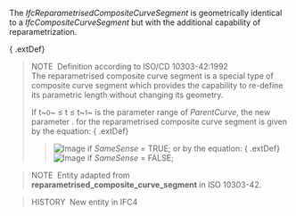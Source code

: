 The _IfcReparametrisedCompositeCurveSegment_ is geometrically identical to a _IfcCompositeCurveSegment_ but with the additional capability of reparametrization.

{ .extDef}
> NOTE&nbsp; Definition according to ISO/CD 10303-42:1992  
> The reparametrised composite curve segment is a special type of composite curve segment which provides the capability to re-define its parametric length without changing its geometry.   
>   
> If t~<small>0</small>~ &le; t &le; t~<small>1</small>~ is the parameter range of _ParentCurve_, the new parameter . for the reparametrised composite curve segment is given by the equation: 
{ .extDef}
>> ![Image](../../../figures/IfcReparametrisedCompositeCurveSegment-Math1.gif) if _SameSense_ = TRUE;
>  or by the equation: 
{ .extDef}
>> ![Image](../../../figures/IfcReparametrisedCompositeCurveSegment-Math2.gif) if _SameSense_ = FALSE;


> 
> NOTE&nbsp; Entity adapted from **reparametrised_composite_curve_segment** in ISO 10303-42.

> HISTORY&nbsp; New entity in IFC4